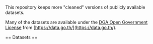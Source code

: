 This repository keeps more "cleaned" versions of publicly available
datasets.

Many of the datasets are available under the [DGA Open Government License](https://data.go.th/TermsAndConditions.aspx) from [https://data.go.th/](https://data.go.th/).

== Datasets ==




